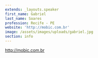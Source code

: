 ```yaml
---
extends: _layouts.speaker
first_name: Gabriel
last_name: Soares
profession: Recife - PE
website: 'http://mobic.com.br'
image: /assets/images/uploads/gabriel.jpg
section: info
---
```

http://mobic.com.br
